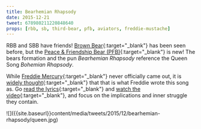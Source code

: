 ```yaml
---
title: Bearhemian Rhapsody
date: 2015-12-21
tweet: 678980211220848640
props: [rbb, sb, third-bear, pfb, aviators, freddie-mustache]
---
```

RBB and SBB have friends! [Brown Bear]({{site.baseurl}}props/third-bear){:target="_blank"} has been seen before, but the [Peace & Friendship Bear (PFB)]({{site.baseurl}}props/pfb){:target="_blank"} is new! The bears formation and the pun *Bearhemian Rhapsody* reference the Queen Song *Bohemian Rhapsody*.

While [Freddie Mercury]({{site.baseurl}}props/freddie-mercury){:target="_blank"} never officially came out, it is [widely thought](http://www.dailymail.co.uk/tvshowbiz/article-3288070/How-Freddie-Mercury-came-baffling-lyrics-Bohemian-Rhapsody-Biographer-says-singer-penned-famous-rock-song-confess-sexuality.html){:target="_blank"} that that is what Freddie wrote this song as. Go [read the lyrics](https://play.google.com/music/preview/Tlzk4yvgz5a5bcf2que3c3s3tyi?lyrics=1&utm_source=google&utm_medium=search&utm_campaign=lyrics&pcampaignid=kp-lyrics){:target="_blank"} and [watch the video](https://www.youtube.com/watch?v=fJ9rUzIMcZQ){:target="_blank"}, and focus on the implications and inner struggle they contain.
<div class="text-center" markdown="1">
  ![]({{site.baseurl}}content/media/tweets/2015/12/bearhemian-rhapsody/queen.jpg)
</div>
